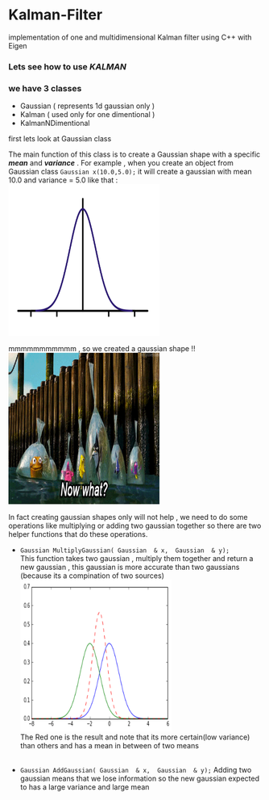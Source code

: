 # Kalman-Filter
implementation of one and multidimensional Kalman filter using C++ with Eigen 


### Lets see how to use *KALMAN*

### we have 3 classes
- Gaussian ( represents 1d gaussian only )
- Kalman ( used only for one dimentional )
- KalmanNDimentional

first lets look at Gaussian class 

The main function of this class is to create a Gaussian shape with a specific ***mean*** and ***variance*** .
For example , when you create an object from Gaussian class `Gaussian x(10.0,5.0);` it will create a gaussian with mean 10.0 and variance = 5.0  like that : <br>
<img src="https://github.com/fouad1995/Kalman-Filter/blob/master/Imgs/gaussian.png" width="300" height="300">

mmmmmmmmmmm , so we created a gaussian shape !! <br>
<img src="https://github.com/fouad1995/Kalman-Filter/blob/master/Imgs/now what.gif" width="300" height="300">

In fact creating gaussian shapes only will not help , we need to do some operations like multiplying or adding two gaussian together
so there are two helper functions that do these operations.
- `Gaussian MultiplyGaussian( Gaussian  & x,  Gaussian  & y);`<br>
This function takes two gaussian , multiply them together and return a new gaussian , this gaussian is more accurate than two gaussians (because its a compination of two sources) <br>
<img src="https://github.com/fouad1995/Kalman-Filter/blob/master/Imgs/multiply gaussian.png" width="300" height="300"><br>
The Red one is the result and note that its more certain(low variance) than others and has a mean in between of two means <br><br>

- `Gaussian AddGaussian( Gaussian  & x,  Gaussian  & y);`
Adding two gaussian means that we lose information so the new gaussian expected to has a large variance and large mean

